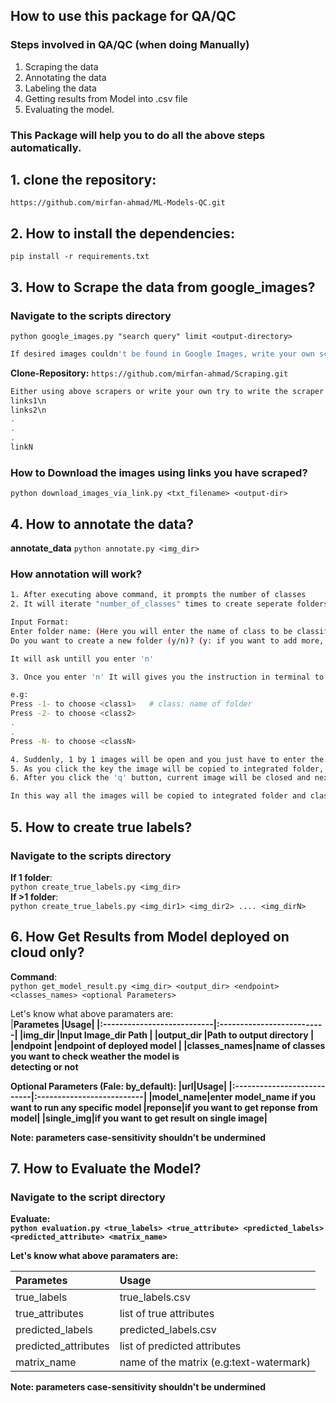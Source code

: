 ## How to use this package for QA/QC

### Steps involved in QA/QC (when doing Manually)
1. Scraping the data
2. Annotating the data
3. Labeling the data
4. Getting results from Model into .csv file
5. Evaluating the model.

### This Package will help you to do all the above steps automatically.

## 1. clone the repository:

`https://github.com/mirfan-ahmad/ML-Models-QC.git`

## 2. How to install the dependencies:

`pip install -r requirements.txt`

## 3. How to Scrape the data from google_images?
### Navigate to the scripts directory

`python google_images.py "search query" limit <output-directory>`

```bash
If desired images couldn't be found in Google Images, write your own scraper or try to clone my following repository <if your desired website already scraped>
```
**Clone-Repository:** `https://github.com/mirfan-ahmad/Scraping.git`

```bash
Either using above scrapers or write your own try to write the scraper which only scrape the links of the images and store them into text file in following format:
links1\n
links2\n
.
.
.
linkN
```

### How to Download the images using links you have scraped?

`python download_images_via_link.py <txt_filename> <output-dir>`

## 4. How to annotate the data?

**annotate_data** `python annotate.py <img_dir>`

### How annotation will work?
```bash
1. After executing above command, it prompts the number of classes
2. It will iterate "number_of_classes" times to create seperate folders, Now the whole data has been classified into seperate folders.

Input Format:
Enter folder name: (Here you will enter the name of class to be classified)
Do you want to create a new folder (y/n)? (y: if you want to add more, n: No)

It will ask untill you enter 'n'

3. Once you enter 'n' It will gives you the instruction in terminal to assign given image to specific class.

e.g: 
Press -1- to choose <class1>   # class: name of folder
Press -2- to choose <class2>
.
.
Press -N- to choose <classN>

4. Suddenly, 1 by 1 images will be open and you just have to enter the key=1 or 2 .. N
5. As you click the key the image will be copied to integrated folder, and image will w8 until you enter 'q'
6. After you click the 'q' button, current image will be closed and next will be shown.

In this way all the images will be copied to integrated folder and classified into seperate folders.
```

## 5. How to create true labels?
### Navigate to the scripts directory

**If 1 folder**:<br>`python create_true_labels.py <img_dir>`<br>
**If >1 folder**:<br>`python create_true_labels.py <img_dir1> <img_dir2> .... <img_dirN>`

## 6. How Get Results from Model deployed on cloud only?

**Command**:<br>
`python get_model_result.py <img_dir> <output_dir> <endpoint> <classes_names> <optional Parameters>`

Let's know what above paramaters are:<br>
|<b>Parametes |<b>Usage|
|:---------------------------|:--------------------------|
|img_dir      |Input Image_dir Path              |
|output_dir   |Path to output directory          |
|endpoint     |endpoint of deployed model             |
|classes_names|name of classes you want to check weather the model is<br> detecting or not

<b>Optional Parameters (Fale: by_default):</b>
|url|Usage|
|:---------------------------|:--------------------------|
|model_name|enter model_name if you want to run any specific model
|reponse|if you want to get reponse from model|
|single_img|if you want to get result on single image|

Note: parameters case-sensitivity shouldn't be undermined


## 7. How to Evaluate the Model?
### Navigate to the script directory

**Evaluate**: <br>`python evaluation.py <true_labels> <true_attribute> <predicted_labels> <predicted_attribute> <matrix_name>`

Let's know what above paramaters are:<br>

|<b>Parametes|<b>Usage|
|:---------------------------|:--------------------------|
|true_labels|true_labels.csv|
|true_attributes|list of true attributes|
|predicted_labels|predicted_labels.csv|
|predicted_attributes|list of predicted attributes|
|matrix_name|name of the matrix (e.g:text-watermark)|

Note: parameters case-sensitivity shouldn't be undermined

